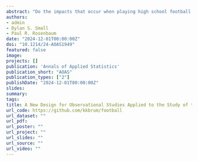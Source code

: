 ```yaml
---
abstract: "Do the impacts that occur when playing high school football have concussive effects that accelerate cognitive decline late in life?  We examine this possibility using newly available cognitive data describing people in 2020 who graduated high school in 1957.  Someone who was 18 in 1957 would be 81 in 2020.  For this comparison, we develop a new design for an observational study, called a triples design, and discuss its advantages and construction.  A triples design consists of M blocks of size 3, where a block contains either one treated individual and two controls, or two treated individuals and one control.  A triples design is the simplest design that uses weights, with just two weights.  The 'entire number' is (1-e(x))/e(x) where e(x) is the propensity score at covariate x; so, it is the ratio of controls-to-treated expected at x.  Unlike a matched pairs design, which can remove the bias from observed covariates when the 'entire number' exceeds 1, the triples design can succeed when the entire number exceeds 1/2, reflecting the possibility of matching two treated individuals to the same control.  Like full matching, a triples design can match more people than can matched pairs, yet have smaller within-block covariate distances.  Unlike full matching, there are no matched pairs.  Like matching with multiple controls, a triples design will have a larger design sensitivity than a design which includes matched pairs, under simple models for continuous outcomes; that is, in favorable situations, the design is expected to report greater insensitivity to unmeasured biases.  Because there are just two weights, it is easy to construct weighted graphics for exploratory displays from triples designs.  A heuristic algorithm containing network optimization constructs the design."
authors:
- admin
- Dylan S. Small
- Paul R. Rosenbaum
date: "2024-12-01T00:00:00Z"
doi: "10.1214/24-AOAS1949"
featured: false
image:
projects: []
publication: 'Annals of Applied Statistics'
publication_short: "AOAS"
publication_types: ["2"]
publishDate: "2024-12-01T00:00:00Z"
slides: 
summary: 
tags:
title: A New Design for Observational Studies Applied to the Study of the Effects of High School Football on Cognition Late in Life
url_code: https://github.com/kkbrum/football
url_dataset: ""
url_pdf: 
url_poster: ""
url_project: ""
url_slides: ""
url_source: ""
url_video: ""
---
```




